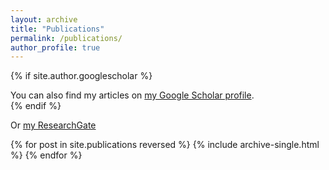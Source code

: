 ```yaml
---
layout: archive
title: "Publications"
permalink: /publications/
author_profile: true
---
```


{% if site.author.googlescholar %}
  <div class="wordwrap">You can also find my articles on <a href="{{site.author.googlescholar}}">my Google Scholar profile</a>.</div>
{% endif %}

Or  <a href="https://www.researchgate.net/profile/Yuxuan-Zhang-61?ev=hdr_xprf"> my ResearchGate </a>



{% for post in site.publications reversed %}
  {% include archive-single.html %}
{% endfor %}
